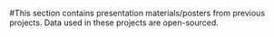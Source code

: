  
 #This section contains presentation materials/posters from previous projects.
 Data used in these projects are open-sourced.
